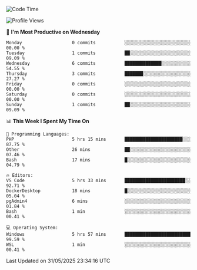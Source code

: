 <!--START_SECTION:waka-->
![Code Time](http://img.shields.io/badge/Code%20Time-5%2C030%20hrs%2055%20mins-blue)

![Profile Views](http://img.shields.io/badge/Profile%20Views-0-blue)

📅 **I'm Most Productive on Wednesday** 

```text
Monday                   0 commits           ░░░░░░░░░░░░░░░░░░░░░░░░░   00.00 % 
Tuesday                  1 commits           ██░░░░░░░░░░░░░░░░░░░░░░░   09.09 % 
Wednesday                6 commits           ██████████████░░░░░░░░░░░   54.55 % 
Thursday                 3 commits           ███████░░░░░░░░░░░░░░░░░░   27.27 % 
Friday                   0 commits           ░░░░░░░░░░░░░░░░░░░░░░░░░   00.00 % 
Saturday                 0 commits           ░░░░░░░░░░░░░░░░░░░░░░░░░   00.00 % 
Sunday                   1 commits           ██░░░░░░░░░░░░░░░░░░░░░░░   09.09 % 
```


📊 **This Week I Spent My Time On** 

```text
💬 Programming Languages: 
PHP                      5 hrs 15 mins       ██████████████████████░░░   87.75 % 
Other                    26 mins             ██░░░░░░░░░░░░░░░░░░░░░░░   07.46 % 
Bash                     17 mins             █░░░░░░░░░░░░░░░░░░░░░░░░   04.79 % 

🔥 Editors: 
VS Code                  5 hrs 33 mins       ███████████████████████░░   92.71 % 
DockerDesktop            18 mins             █░░░░░░░░░░░░░░░░░░░░░░░░   05.04 % 
pgAdmin4                 6 mins              ░░░░░░░░░░░░░░░░░░░░░░░░░   01.84 % 
Bash                     1 min               ░░░░░░░░░░░░░░░░░░░░░░░░░   00.41 % 

💻 Operating System: 
Windows                  5 hrs 57 mins       █████████████████████████   99.59 % 
WSL                      1 min               ░░░░░░░░░░░░░░░░░░░░░░░░░   00.41 % 
```


 Last Updated on 31/05/2025 23:34:16 UTC
<!--END_SECTION:waka-->
